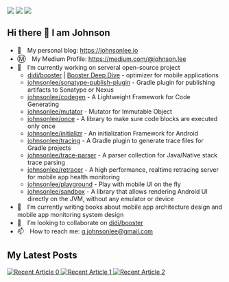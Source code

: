 <a href="#"><img src="https://img.shields.io/github/followers/johnsonlee?color=green&logo=github&style=for-the-badge"></a> <a href="#"><img src="https://img.shields.io/github/stars/johnsonlee?affiliations=COLLABORATOR&color=green&logo=github&style=for-the-badge"></a> <a href="https://johnsonlee.io/donate/?WeChatQR=/img/WeChatQR.png&AliPayQR=/img/AliPayQR.png"><img src="https://img.shields.io/static/v1?label=By%20Me%20A%20Coffe&message=%F0%9F%92%96&color=green&style=for-the-badge&logo=buy-me-a-coffee"></a>

## Hi there 👋  I am Johnson

- 📝　My personal blog: https://johnsonlee.io
- Ⓜ️　My Medium Profile: https://medium.com/@johnson.lee
- 🔭　I’m currently working on serveral open-source project
  - [didi/booster](https://github.com/didi/booster) | [Booster Deep Dive](https://booster.johnsonlee.io/) - optimizer for mobile applications
  - [johnsonlee/sonatype-publish-plugin](https://github.com/johnsonlee/sonatype-publish-plugin) - Gradle plugin for publishing artifacts to Sonatype or Nexus
  - [johnsonlee/codegen](https://github.com/johnsonlee/codegen) - A Lightweight Framework for Code Generating
  - [johnsonlee/mutator](https://github.com/johnsonlee/mutator) - Mutator for Immutable Object
  - [johnsonlee/once](https://github.com/johnsonlee/once) - A library to make sure code blocks are executed only once
  - [johnsonlee/initializr](https://github.com/johnsonlee/initializr) - An initialization Framework for Android
  - [johnsonlee/tracing](https://github.com/johnsonlee/tracing) - A Gradle plugin to generate trace files for Gradle projects
  - [johnsonlee/trace-parser](https://github.com/johnsonlee/trace-parser) - A parser collection for Java/Native stack trace parsing
  - [johnsonlee/retracer](https://github.com/johnsonlee/retracer) - A high performance, realtime retracing server for mobile app health monitoring
  - [johnsonlee/playground](https://github.com/johnsonlee/playground) - Play with mobile UI on the fly
  - [johnsonlee/sandbox](https://github.com/johnsonlee/sandbox) - A library that allows rendering Android UI directly on the JVM, without any emulator or device
- 🌱　I’m currently writing books about mobile app architecture design and mobile app monitoring system design
- 👯　I’m looking to collaborate on [didi/booster](https://github.com/didi/booster)
- 📫　How to reach me: g.johnsonlee@gmail.com

## My Latest Posts

<a target="_blank" href="https://github-readme-medium-recent-article.vercel.app/medium/@johnson.lee/0"><img src="https://github-readme-medium-recent-article.vercel.app/medium/@johnson.lee/0" alt="Recent Article 0">
<a target="_blank" href="https://github-readme-medium-recent-article.vercel.app/medium/@johnson.lee/1"><img src="https://github-readme-medium-recent-article.vercel.app/medium/@johnson.lee/1" alt="Recent Article 1">
<a target="_blank" href="https://github-readme-medium-recent-article.vercel.app/medium/@johnson.lee/2"><img src="https://github-readme-medium-recent-article.vercel.app/medium/@johnson.lee/2" alt="Recent Article 2">
